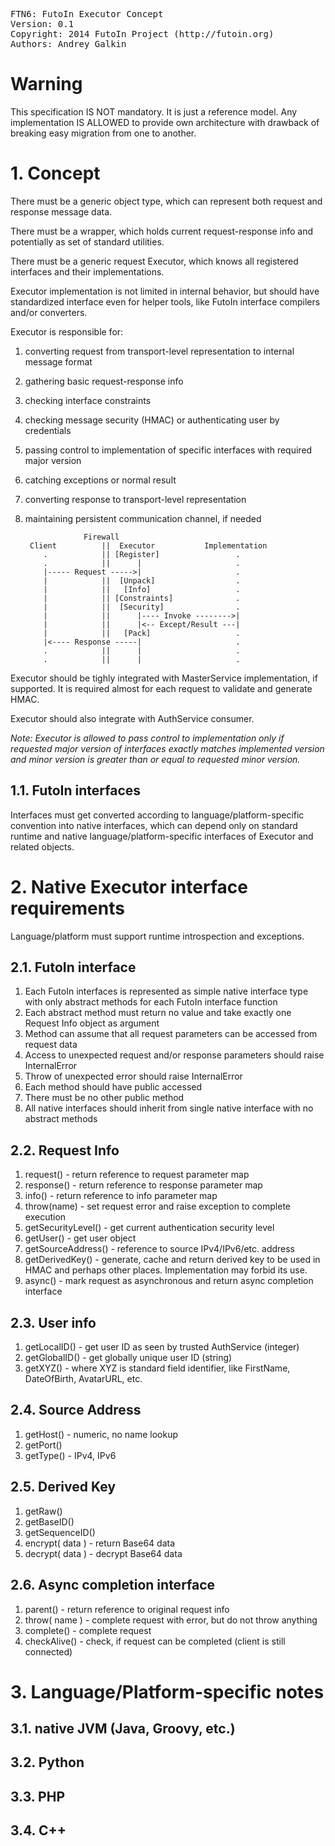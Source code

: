 <pre>
FTN6: FutoIn Executor Concept
Version: 0.1
Copyright: 2014 FutoIn Project (http://futoin.org)
Authors: Andrey Galkin
</pre>

# Warning

This specification IS NOT mandatory. It is just a reference model.
Any implementation IS ALLOWED to provide own architecture with
drawback of breaking easy migration from one to another.

# 1. Concept

There must be a generic object type, which can represent both
request and response message data.

There must be a wrapper, which holds current request-response info
and potentially as set of standard utilities.

There must be a generic request Executor, which knows all registered
interfaces and their implementations.

Executor implementation is not limited in internal behavior, but should
have standardized interface even for helper tools, like FutoIn interface
compilers and/or converters.


Executor is responsible for:

1. converting request from transport-level representation to internal message format
2. gathering basic request-response info
3. checking interface constraints
4. checking message security (HMAC) or authenticating user by credentials
5. passing control to implementation of specific interfaces with required major version
6. catching exceptions or normal result
7. converting response to transport-level representation
8. maintaining persistent communication channel, if needed

                    Firewall
        Client          ||  Executor           Implementation
           .            || [Register]                 .
           .            ||      |                     .
           |----- Request ----->|                     .
           |            ||  [Unpack]                  .
           |            ||   [Info]                   .
           |            || [Constraints]              .
           |            ||  [Security]                .
           |            ||      |---- Invoke -------->|
           |            ||      |<-- Except/Result ---|
           |            ||   [Pack]                   .
           |<---- Response -----|                     .
           .            ||      |                     .
           .            ||      |                     .


Executor should be tighly integrated with MasterService implementation, if supported.
It is required almost for each request to validate and generate HMAC.

Executor should also integrate with AuthService consumer.

*Note: Executor is allowed to pass control to implementation only if requested major version of
interfaces exactly matches implemented version and minor version is greater than or equal
to requested minor version.*


## 1.1. FutoIn interfaces

Interfaces must get converted according to language/platform-specific
convention into native interfaces, which can depend only on
standard runtime and native language/platform-specific interfaces
of Executor and related objects.


# 2. Native Executor interface requirements

Language/platform must support runtime introspection and
exceptions.


## 2.1. FutoIn interface

1. Each FutoIn interfaces is represented as simple native
    interface type with only abstract methods for each
    FutoIn interface function
2. Each abstract method must return no value and take exactly one
    Request Info object as argument
3. Method can assume that all request parameters can be
    accessed from request data
4. Access to unexpected request and/or response parameters
    should raise InternalError
5. Throw of unexpected error should raise InternalError
6. Each method should have public accessed
7. There must be no other public method
8. All native interfaces should inherit from single
    native interface with no abstract methods

## 2.2. Request Info

1. request() - return reference to request parameter map
2. response() - return reference to response parameter map
3. info() - return reference to info parameter map
4. throw(name) - set request error and raise exception to complete execution
5. getSecurityLevel() - get current authentication security level
6. getUser() - get user object
7. getSourceAddress() - reference to source IPv4/IPv6/etc. address
8. getDerivedKey() - generate, cache and return derived key to be used in HMAC
    and perhaps other places. Implementation may forbid its use.
9. async() - mark request as asynchronous and return async completion interface

## 2.3. User info

1. getLocalID() - get user ID as seen by trusted AuthService (integer)
2. getGlobalID() - get globally unique user ID (string)
3. getXYZ() - where XYZ is standard field identifier, like FirstName, DateOfBirth, AvatarURL, etc.

## 2.4. Source Address

1. getHost() - numeric, no name lookup
2. getPort()
3. getType() - IPv4, IPv6

## 2.5. Derived Key

1. getRaw()
2. getBaseID()
3. getSequenceID()
4. encrypt( data ) - return Base64 data
5. decrypt( data ) - decrypt Base64 data

## 2.6. Async completion interface

1. parent() - return reference to original request info
2. throw( name ) - complete request with error, but do not throw anything
3. complete() - complete request
4. checkAlive() - check, if request can be completed (client is still connected)


# 3. Language/Platform-specific notes

## 3.1. native JVM (Java, Groovy, etc.)

## 3.2. Python

## 3.3. PHP

## 3.4. C++

